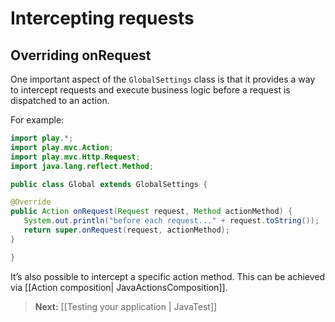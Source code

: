 # Intercepting requests

## Overriding onRequest

One important aspect of  the ```GlobalSettings``` class is that it provides a way to intercept requests and execute business logic before a request is dispatched to an action.

For example:

```java
import play.*;
import play.mvc.Action;
import play.mvc.Http.Request;
import java.lang.reflect.Method;

public class Global extends GlobalSettings {

@Override
public Action onRequest(Request request, Method actionMethod) {
   System.out.println("before each request..." + request.toString());
   return super.onRequest(request, actionMethod);
}

}
```

It’s also possible to intercept a specific action method. This can be achieved via [[Action composition| JavaActionsComposition]].

> **Next:** [[Testing your application | JavaTest]]